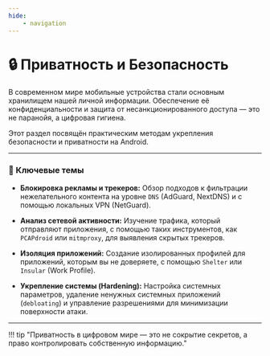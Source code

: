 ```yaml
---
hide:
    - navigation
---
```


# 🔒 Приватность и Безопасность

В современном мире мобильные устройства стали основным хранилищем нашей личной информации. Обеспечение её конфиденциальности и защита от несанкционированного доступа — это не паранойя, а цифровая гигиена.

Этот раздел посвящён практическим методам укрепления безопасности и приватности на Android.

---

### 🔑 Ключевые темы

*   **Блокировка рекламы и трекеров:** Обзор подходов к фильтрации нежелательного контента на уровне `DNS` (AdGuard, NextDNS) и с помощью локальных VPN (NetGuard).

*   **Анализ сетевой активности:** Изучение трафика, который отправляют приложения, с помощью таких инструментов, как `PCAPdroid` или `mitmproxy`, для выявления скрытых трекеров.

*   **Изоляция приложений:** Создание изолированных профилей для приложений, которым вы не доверяете, с помощью `Shelter` или `Insular` (Work Profile).

*   **Укрепление системы (Hardening):** Настройка системных параметров, удаление ненужных системных приложений (`debloating`) и управление разрешениями для минимизации поверхности атаки.

---

!!! tip "Приватность в цифровом мире — это не сокрытие секретов, а право контролировать собственную информацию."